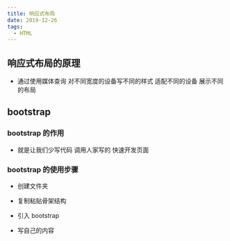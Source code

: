 ```yaml
---
title: 响应式布局
date: 2019-12-26
tags:
  - HTML
---
```


## 响应式布局的原理

- 通过使用媒体查询 对不同宽度的设备写不同的样式 适配不同的设备 展示不同的布局

## bootstrap

### bootstrap 的作用

- 就是让我们少写代码 调用人家写的 快速开发页面

### bootstrap 的使用步骤

- 创建文件夹

- 复制粘贴骨架结构

- 引入 bootstrap

- 写自己的内容
